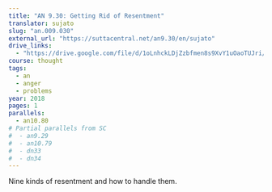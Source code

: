 ```yaml
---
title: "AN 9.30: Getting Rid of Resentment"
translator: sujato
slug: "an.009.030"
external_url: "https://suttacentral.net/an9.30/en/sujato"
drive_links:
  - "https://drive.google.com/file/d/1oLnhckLDjZzbfmen8s9XvY1uOaoTUJri/view?usp=drivesdk"
course: thought
tags:
  - an
  - anger
  - problems
year: 2018
pages: 1
parallels:
  - an10.80
# Partial parallels from SC
#  - an9.29
#  - an10.79
#  - dn33
#  - dn34
---
```


Nine kinds of resentment and how to handle them.
